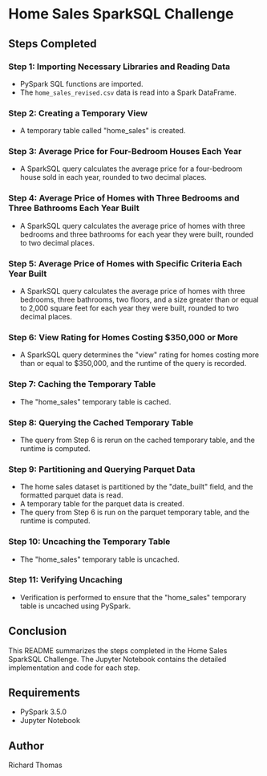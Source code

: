 # Home Sales SparkSQL Challenge

## Steps Completed

### Step 1: Importing Necessary Libraries and Reading Data
- PySpark SQL functions are imported.
- The `home_sales_revised.csv` data is read into a Spark DataFrame.

### Step 2: Creating a Temporary View
- A temporary table called "home_sales" is created.

### Step 3: Average Price for Four-Bedroom Houses Each Year
- A SparkSQL query calculates the average price for a four-bedroom house sold in each year, rounded to two decimal places.

### Step 4: Average Price of Homes with Three Bedrooms and Three Bathrooms Each Year Built
- A SparkSQL query calculates the average price of homes with three bedrooms and three bathrooms for each year they were built, rounded to two decimal places.

### Step 5: Average Price of Homes with Specific Criteria Each Year Built
- A SparkSQL query calculates the average price of homes with three bedrooms, three bathrooms, two floors, and a size greater than or equal to 2,000 square feet for each year they were built, rounded to two decimal places.

### Step 6: View Rating for Homes Costing $350,000 or More
- A SparkSQL query determines the "view" rating for homes costing more than or equal to $350,000, and the runtime of the query is recorded.

### Step 7: Caching the Temporary Table
- The "home_sales" temporary table is cached.

### Step 8: Querying the Cached Temporary Table
- The query from Step 6 is rerun on the cached temporary table, and the runtime is computed.

### Step 9: Partitioning and Querying Parquet Data
- The home sales dataset is partitioned by the "date_built" field, and the formatted parquet data is read.
- A temporary table for the parquet data is created.
- The query from Step 6 is run on the parquet temporary table, and the runtime is computed.

### Step 10: Uncaching the Temporary Table
- The "home_sales" temporary table is uncached.

### Step 11: Verifying Uncaching
- Verification is performed to ensure that the "home_sales" temporary table is uncached using PySpark.

## Conclusion

This README summarizes the steps completed in the Home Sales SparkSQL Challenge. The Jupyter Notebook contains the detailed implementation and code for each step.

## Requirements

- PySpark 3.5.0
- Jupyter Notebook

## Author

Richard Thomas

